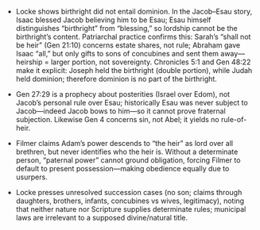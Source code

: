 - Locke shows birthright did not entail dominion. In the Jacob–Esau story, Isaac blessed Jacob believing him to be Esau; Esau himself distinguishes “birthright” from “blessing,” so lordship cannot be the birthright’s content. Patriarchal practice confirms this: Sarah’s “shall not be heir” (Gen 21:10) concerns estate shares, not rule; Abraham gave Isaac “all,” but only gifts to sons of concubines and sent them away—heirship = larger portion, not sovereignty. Chronicles 5:1 and Gen 48:22 make it explicit: Joseph held the birthright (double portion), while Judah held dominion; therefore dominion is no part of the birthright.

- Gen 27:29 is a prophecy about posterities (Israel over Edom), not Jacob’s personal rule over Esau; historically Esau was never subject to Jacob—indeed Jacob bows to him—so it cannot prove fraternal subjection. Likewise Gen 4 concerns sin, not Abel; it yields no rule-of-heir.

- Filmer claims Adam’s power descends to “the heir” as lord over all brethren, but never identifies who the heir is. Without a determinate person, “paternal power” cannot ground obligation, forcing Filmer to default to present possession—making obedience equally due to usurpers.

- Locke presses unresolved succession cases (no son; claims through daughters, brothers, infants, concubines vs wives, legitimacy), noting that neither nature nor Scripture supplies determinate rules; municipal laws are irrelevant to a supposed divine/natural title.
